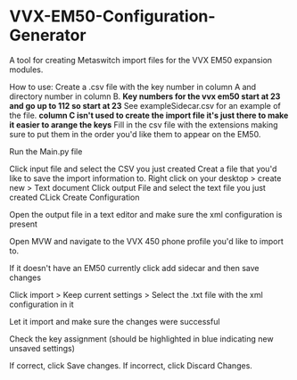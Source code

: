 # VVX-EM50-Configuration-Generator

A tool for creating Metaswitch import files for the VVX EM50 expansion modules.

How to use:
Create a .csv file with the key number in column A and directory number in column B. **Key numbers for the vvx em50 start at 23 and go up to 112 so start at 23**
See exampleSidecar.csv for an example of the file. **column C isn't used to create the import file it's just there to make it easier to arange the keys**
Fill in the csv file with the extensions making sure to put them in the order you'd like them to appear on the EM50.

Run the Main.py file

Click input file and select the CSV you just created
Creat a file that you'd like to save the import information to. Right click on your desktop > create new > Text document
Click output File and select the text file you just created
CLick Create Configuration

Open the output file in a text editor and make sure the xml configuration is present

Open MVW and navigate to the VVX 450 phone profile you'd like to import to.

If it doesn't have an EM50 currently click add sidecar and then save changes

Click import > Keep current settings > Select the .txt file with the xml configuration in it

Let it import and make sure the changes were successful

Check the key assignment (should be highlighted in blue indicating new unsaved settings)

If correct, click Save changes. If incorrect, click Discard Changes.

